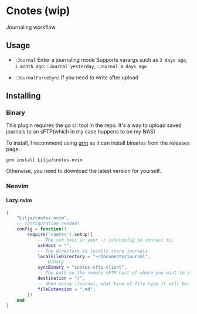 # Cnotes (wip)

Journaling workflow

## Usage
* `:Journal` Enter a journaling mode
Supports varargs such as `3 days ago`, `1 month ago`:
`:Journal yesterday`, `:Journal 4 days ago`

* `:JournalForceSync` If you need to write after upload


## Installing
### Binary
This plugin requires the go cli tool in the repo. It's a way to upload saved journals to an sFTP(which in my case happens to be my NAS)

To install, I recommend using [grm](https://github.com/jsnjack/grm) as it can install binaries from the releases page.

`grm install Lilja/cnotes.nvim`

Otherwise, you need to download the latest version for yourself.


### Neovim
#### Lazy.nvim
```lua
{
    "Lilja/cnotes.nvim",
    -- configuration needed!
    config = function()
        require('cnotes').setup({
            -- The ssh host in your ~/.ssh/config to connect to.
            sshHost = "",
            -- The directory to locally store journals
            localFileDirectory = "~/Documents/journal",
             -- Binary
            syncBinary = "cnotes-sftp-client",
            -- The path on the remote sFTP host of where you want to store files.
            destination = "/",
            -- When using :Journal, what kind of file type it will be.
            fileExtension = ".md",
        })
    end
}
```
